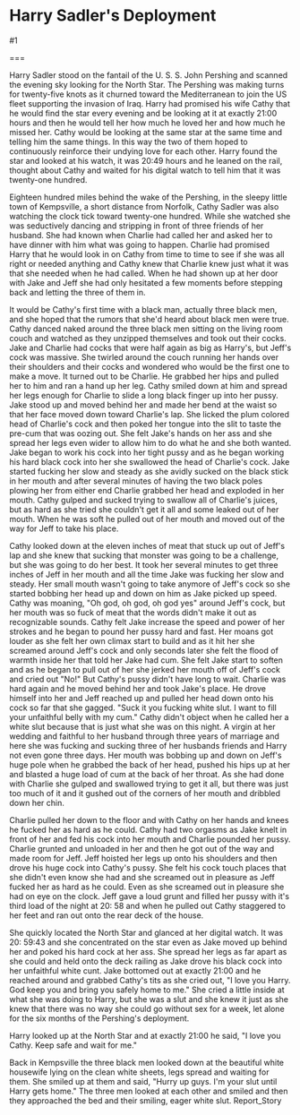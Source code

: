 Harry Sadler's Deployment
=========================
#1 

===

Harry Sadler stood on the fantail of the U. S. S. John Pershing and scanned the evening sky looking for the North Star. The Pershing was making turns for twenty-five knots as it churned toward the Mediterranean to join the US fleet supporting the invasion of Iraq. Harry had promised his wife Cathy that he would find the star every evening and be looking at it at exactly 21:00 hours and then he would tell her how much he loved her and how much he missed her. Cathy would be looking at the same star at the same time and telling him the same things. In this way the two of them hoped to continuously reinforce their undying love for each other. Harry found the star and looked at his watch, it was 20:49 hours and he leaned on the rail, thought about Cathy and waited for his digital watch to tell him that it was twenty-one hundred. 

Eighteen hundred miles behind the wake of the Pershing, in the sleepy little town of Kempsville, a short distance from Norfolk, Cathy Sadler was also watching the clock tick toward twenty-one hundred. While she watched she was seductively dancing and stripping in front of three friends of her husband. She had known when Charlie had called her and asked her to have dinner with him what was going to happen. Charlie had promised Harry that he would look in on Cathy from time to time to see if she was all right or needed anything and Cathy knew that Charlie knew just what it was that she needed when he had called. When he had shown up at her door with Jake and Jeff she had only hesitated a few moments before stepping back and letting the three of them in. 

It would be Cathy's first time with a black man, actually three black men, and she hoped that the rumors that she'd heard about black men were true. Cathy danced naked around the three black men sitting on the living room couch and watched as they unzipped themselves and took out their cocks. Jake and Charlie had cocks that were half again as big as Harry's, but Jeff's cock was massive. She twirled around the couch running her hands over their shoulders and their cocks and wondered who would be the first one to make a move. It turned out to be Charlie. He grabbed her hips and pulled her to him and ran a hand up her leg. Cathy smiled down at him and spread her legs enough for Charlie to slide a long black finger up into her pussy. Jake stood up and moved behind her and made her bend at the waist so that her face moved down toward Charlie's lap. She licked the plum colored head of Charlie's cock and then poked her tongue into the slit to taste the pre-cum that was oozing out. She felt Jake's hands on her ass and she spread her legs even wider to allow him to do what he and she both wanted. Jake began to work his cock into her tight pussy and as he began working his hard black cock into her she swallowed the head of Charlie's cock. Jake started fucking her slow and steady as she avidly sucked on the black stick in her mouth and after several minutes of having the two black poles plowing her from either end Charlie grabbed her head and exploded in her mouth. Cathy gulped and sucked trying to swallow all of Charlie's juices, but as hard as she tried she couldn't get it all and some leaked out of her mouth. When he was soft he pulled out of her mouth and moved out of the way for Jeff to take his place. 

Cathy looked down at the eleven inches of meat that stuck up out of Jeff's lap and she knew that sucking that monster was going to be a challenge, but she was going to do her best. It took her several minutes to get three inches of Jeff in her mouth and all the time Jake was fucking her slow and steady. Her small mouth wasn't going to take anymore of Jeff's cock so she started bobbing her head up and down on him as Jake picked up speed. Cathy was moaning, "Oh god, oh god, oh god yes" around Jeff's cock, but her mouth was so fuck of meat that the words didn't make it out as recognizable sounds. Cathy felt Jake increase the speed and power of her strokes and he began to pound her pussy hard and fast. Her moans got louder as she felt her own climax start to build and as it hit her she screamed around Jeff's cock and only seconds later she felt the flood of warmth inside her that told her Jake had cum. She felt Jake start to soften and as he began to pull out of her she jerked her mouth off of Jeff's cock and cried out "No!" But Cathy's pussy didn't have long to wait. Charlie was hard again and he moved behind her and took Jake's place. He drove himself into her and Jeff reached up and pulled her head down onto his cock so far that she gagged. "Suck it you fucking white slut. I want to fill your unfaithful belly with my cum." Cathy didn't object when he called her a white slut because that is just what she was on this night. A virgin at her wedding and faithful to her husband through three years of marriage and here she was fucking and sucking three of her husbands friends and Harry not even gone three days. Her mouth was bobbing up and down on Jeff's huge pole when he grabbed the back of her head, pushed his hips up at her and blasted a huge load of cum at the back of her throat. As she had done with Charlie she gulped and swallowed trying to get it all, but there was just too much of it and it gushed out of the corners of her mouth and dribbled down her chin. 

Charlie pulled her down to the floor and with Cathy on her hands and knees he fucked her as hard as he could. Cathy had two orgasms as Jake knelt in front of her and fed his cock into her mouth and Charlie pounded her pussy. Charlie grunted and unloaded in her and then he got out of the way and made room for Jeff. Jeff hoisted her legs up onto his shoulders and then drove his huge cock into Cathy's pussy. She felt his cock touch places that she didn't even know she had and she screamed out in pleasure as Jeff fucked her as hard as he could. Even as she screamed out in pleasure she had on eye on the clock. Jeff gave a loud grunt and filled her pussy with it's third load of the night at 20: 58 and when he pulled out Cathy staggered to her feet and ran out onto the rear deck of the house. 

She quickly located the North Star and glanced at her digital watch. It was 20: 59:43 and she concentrated on the star even as Jake moved up behind her and poked his hard cock at her ass. She spread her legs as far apart as she could and held onto the deck railing as Jake drove his black cock into her unfaithful white cunt. Jake bottomed out at exactly 21:00 and he reached around and grabbed Cathy's tits as she cried out, "I love you Harry. God keep you and bring you safely home to me." She cried a little inside at what she was doing to Harry, but she was a slut and she knew it just as she knew that there was no way she could go without sex for a week, let alone for the six months of the Pershing's deployment. 

Harry looked up at the North Star and at exactly 21:00 he said, "I love you Cathy. Keep safe and wait for me." 

Back in Kempsville the three black men looked down at the beautiful white housewife lying on the clean white sheets, legs spread and waiting for them. She smiled up at them and said, "Hurry up guys. I'm your slut until Harry gets home." The three men looked at each other and smiled and then they approached the bed and their smiling, eager white slut. Report_Story 
